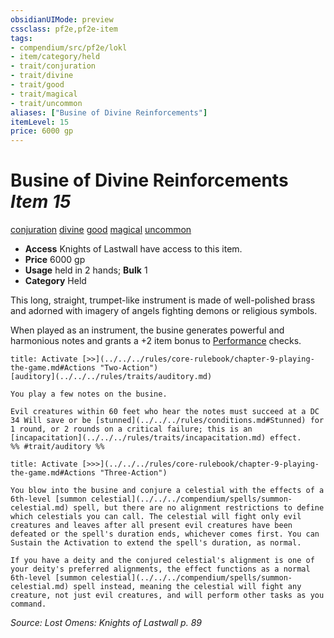 ```yaml
---
obsidianUIMode: preview
cssclass: pf2e,pf2e-item
tags:
- compendium/src/pf2e/lokl
- item/category/held
- trait/conjuration
- trait/divine
- trait/good
- trait/magical
- trait/uncommon
aliases: ["Busine of Divine Reinforcements"]
itemLevel: 15
price: 6000 gp
---
```

# Busine of Divine Reinforcements *Item 15*  
[conjuration](../../../rules/traits/conjuration.md)  [divine](../../../rules/traits/divine.md)  [good](../../../rules/traits/good.md)  [magical](../../../rules/traits/magical.md)  [uncommon](../../../rules/traits/uncommon.md)  

- **Access** Knights of Lastwall have access to this item.
- **Price** 6000 gp
- **Usage** held in 2 hands; **Bulk** 1
- **Category** Held

This long, straight, trumpet-like instrument is made of well-polished brass and adorned with imagery of angels fighting demons or religious symbols.

When played as an instrument, the busine generates powerful and harmonious notes and grants a +2 item bonus to [Performance](../../skills.md#Performance) checks.

```ad-embed-ability
title: Activate [>>](../../../rules/core-rulebook/chapter-9-playing-the-game.md#Actions "Two-Action")
[auditory](../../../rules/traits/auditory.md)  

You play a few notes on the busine.

Evil creatures within 60 feet who hear the notes must succeed at a DC 34 Will save or be [stunned](../../../rules/conditions.md#Stunned) for 1 round, or 2 rounds on a critical failure; this is an [incapacitation](../../../rules/traits/incapacitation.md) effect.  
%% #trait/auditory %%
```

```ad-embed-ability
title: Activate [>>>](../../../rules/core-rulebook/chapter-9-playing-the-game.md#Actions "Three-Action")

You blow into the busine and conjure a celestial with the effects of a 6th-level [summon celestial](../../../compendium/spells/summon-celestial.md) spell, but there are no alignment restrictions to define which celestials you can call. The celestial will fight only evil creatures and leaves after all present evil creatures have been defeated or the spell's duration ends, whichever comes first. You can Sustain the Activation to extend the spell's duration, as normal.

If you have a deity and the conjured celestial's alignment is one of your deity's preferred alignments, the effect functions as a normal 6th-level [summon celestial](../../../compendium/spells/summon-celestial.md) spell instead, meaning the celestial will fight any creature, not just evil creatures, and will perform other tasks as you command.
```

*Source: Lost Omens: Knights of Lastwall p. 89*
